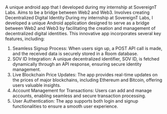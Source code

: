 A unique android app that I developed during my internship at SovereignT Labs. Aims to be a bridge between Web2 and Web3. Involves creating Decentralized Digital Identity 
During my internship at SovereignT Labs, I developed a unique Android application designed to serve as a bridge between Web2 and Web3 by facilitating the creation and management of decentralized digital identities. This innovative app incorporates several key features, including:

1. Seamless Signup Process: When users sign up, a POST API call is made, and the received data is securely stored in a Room database.
2. SOV ID Integration: A unique decentralized identifier, SOV ID, is fetched dynamically through an API response, ensuring secure identity      management.
3. Live Blockchain Price Updates: The app provides real-time updates on the prices of major blockchains, including Ethereum and Bitcoin,        offering users valuable insights.
4. Account Management for Transactions: Users can add and manage accounts, enabling seamless and secure transaction processing.
5. User Authentication: The app supports both login and signup functionalities to ensure a smooth user experience.
